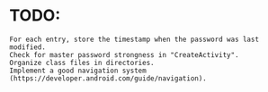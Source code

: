 # TODO:
    For each entry, store the timestamp when the password was last modified.
    Check for master password strongness in "CreateActivity".
    Organize class files in directories.
    Implement a good navigation system (https://developer.android.com/guide/navigation).